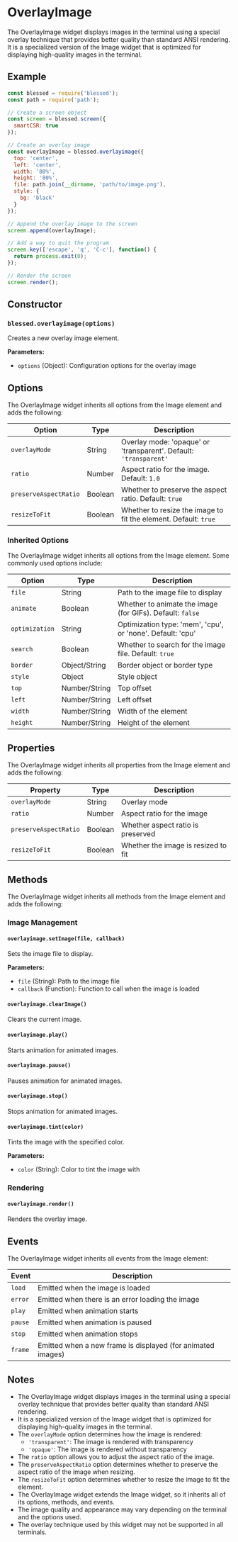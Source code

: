 # OverlayImage

The OverlayImage widget displays images in the terminal using a special overlay technique that provides better quality than standard ANSI rendering. It is a specialized version of the Image widget that is optimized for displaying high-quality images in the terminal.

## Example

```javascript
const blessed = require('blessed');
const path = require('path');

// Create a screen object
const screen = blessed.screen({
  smartCSR: true
});

// Create an overlay image
const overlayImage = blessed.overlayimage({
  top: 'center',
  left: 'center',
  width: '80%',
  height: '80%',
  file: path.join(__dirname, 'path/to/image.png'),
  style: {
    bg: 'black'
  }
});

// Append the overlay image to the screen
screen.append(overlayImage);

// Add a way to quit the program
screen.key(['escape', 'q', 'C-c'], function() {
  return process.exit(0);
});

// Render the screen
screen.render();
```

## Constructor

### `blessed.overlayimage(options)`

Creates a new overlay image element.

**Parameters:**

- `options` (Object): Configuration options for the overlay image

## Options

The OverlayImage widget inherits all options from the Image element and adds the following:

| Option | Type | Description |
|--------|------|-------------|
| `overlayMode` | String | Overlay mode: 'opaque' or 'transparent'. Default: `'transparent'` |
| `ratio` | Number | Aspect ratio for the image. Default: `1.0` |
| `preserveAspectRatio` | Boolean | Whether to preserve the aspect ratio. Default: `true` |
| `resizeToFit` | Boolean | Whether to resize the image to fit the element. Default: `true` |

### Inherited Options

The OverlayImage widget inherits all options from the Image element. Some commonly used options include:

| Option | Type | Description |
|--------|------|-------------|
| `file` | String | Path to the image file to display |
| `animate` | Boolean | Whether to animate the image (for GIFs). Default: `false` |
| `optimization` | String | Optimization type: 'mem', 'cpu', or 'none'. Default: 'cpu' |
| `search` | Boolean | Whether to search for the image file. Default: `true` |
| `border` | Object/String | Border object or border type |
| `style` | Object | Style object |
| `top` | Number/String | Top offset |
| `left` | Number/String | Left offset |
| `width` | Number/String | Width of the element |
| `height` | Number/String | Height of the element |

## Properties

The OverlayImage widget inherits all properties from the Image element and adds the following:

| Property | Type | Description |
|----------|------|-------------|
| `overlayMode` | String | Overlay mode |
| `ratio` | Number | Aspect ratio for the image |
| `preserveAspectRatio` | Boolean | Whether aspect ratio is preserved |
| `resizeToFit` | Boolean | Whether the image is resized to fit |

## Methods

The OverlayImage widget inherits all methods from the Image element and adds the following:

### Image Management

#### `overlayimage.setImage(file, callback)`

Sets the image file to display.

**Parameters:**

- `file` (String): Path to the image file
- `callback` (Function): Function to call when the image is loaded

#### `overlayimage.clearImage()`

Clears the current image.

#### `overlayimage.play()`

Starts animation for animated images.

#### `overlayimage.pause()`

Pauses animation for animated images.

#### `overlayimage.stop()`

Stops animation for animated images.

#### `overlayimage.tint(color)`

Tints the image with the specified color.

**Parameters:**

- `color` (String): Color to tint the image with

### Rendering

#### `overlayimage.render()`

Renders the overlay image.

## Events

The OverlayImage widget inherits all events from the Image element:

| Event | Description |
|-------|-------------|
| `load` | Emitted when the image is loaded |
| `error` | Emitted when there is an error loading the image |
| `play` | Emitted when animation starts |
| `pause` | Emitted when animation is paused |
| `stop` | Emitted when animation stops |
| `frame` | Emitted when a new frame is displayed (for animated images) |

## Notes

- The OverlayImage widget displays images in the terminal using a special overlay technique that provides better quality than standard ANSI rendering.
- It is a specialized version of the Image widget that is optimized for displaying high-quality images in the terminal.
- The `overlayMode` option determines how the image is rendered:
  - `'transparent'`: The image is rendered with transparency
  - `'opaque'`: The image is rendered without transparency
- The `ratio` option allows you to adjust the aspect ratio of the image.
- The `preserveAspectRatio` option determines whether to preserve the aspect ratio of the image when resizing.
- The `resizeToFit` option determines whether to resize the image to fit the element.
- The OverlayImage widget extends the Image widget, so it inherits all of its options, methods, and events.
- The image quality and appearance may vary depending on the terminal and the options used.
- The overlay technique used by this widget may not be supported in all terminals.